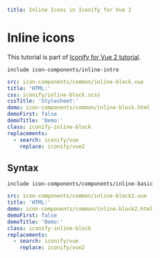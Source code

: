 ```yaml
title: Inline Icons in Iconify for Vue 2
```

# Inline icons

This tutorial is part of [Iconify for Vue 2 tutorial](./index.md).

`include icon-components/inline-intro`

```yaml
src: icon-components/common/inline-block.vue
title: 'HTML:'
css: iconify/inline-block.scss
cssTitle: 'Stylesheet:'
demo: icon-components/common/inline-block.html
demoFirst: false
demoTitle: 'Demo:'
class: iconify-inline-block
replacements:
  - search: iconify/vue
    replace: iconify/vue2
```

## Syntax

`include icon-components/components/inline-basic`

```yaml
src: icon-components/common/inline-block2.vue
title: 'HTML:'
demo: icon-components/common/inline-block2.html
demoFirst: false
demoTitle: 'Demo:'
class: iconify-inline-block
replacements:
  - search: iconify/vue
    replace: iconify/vue2
```
